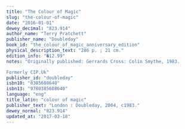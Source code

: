 ```yaml
---
title: "The Colour of Magic"
slug: "the-colour-of-magic"
date: "2016-01-01"
dewey_decimal: "823.914"
author_name: "Terry Pratchett"
publisher_name: "Doubleday"
book_id: "the_colour_of_magic_anniversary_edition"
physical_description_text: "286 p. ; 21 cm."
edition_info: "�12.99"
notes: "Originally published: Gerrards Cross: Colin Smythe, 1983.

Formerly CIP.Uk"
publisher_id: "doubleday"
isbn10: "0385608640"
isbn13: "9780385608640"
language: "eng"
title_latin: "colour of magic"
publisher_text: "London : Doubleday, 2004, c1983."
dewey_normal: "823.914"
updated_at: "2017-03-18"
---
```


